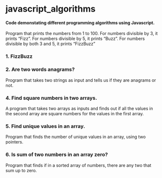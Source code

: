 # javascript_algorithms
#### Code demonstating different programming algorithms using Javascript.
Program that prints the numbers from 1 to 100. For numbers divisible by 3, it prints “Fizz”. For numbers divisible by 5, it prints “Buzz”. For numbers divisible by both 3 and 5, it prints “FizzBuzz”
### 1. FizzBuzz
### 2. Are two words anagrams?
Program that takes two strings as input and tells us if they are anagrams or not.
### 4. Find square numbers in two arrays.
A program that takes two arrays as inputs and finds out if all the values in the second array are square numbers for the values in the first array.
### 5. Find unique values in an array.
Program that finds the number of unique values in an array, using two pointers.
### 6. Is sum of two numbers in an array zero?
Program that finds if in a sorted array of numbers, there are any two that sum up to zero. 
